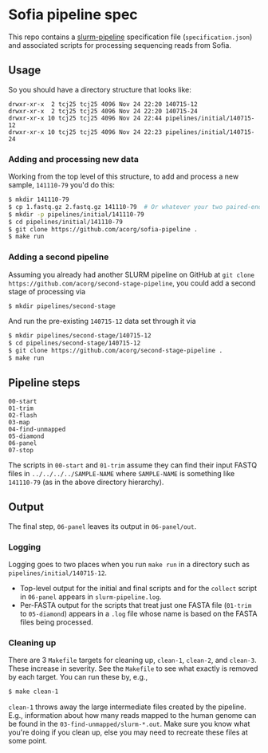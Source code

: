 # Sofia pipeline spec

This repo contains a
[slurm-pipeline](https://github.com/acorg/slurm-pipeline) specification
file (`specification.json`) and associated scripts for processing
sequencing reads from Sofia.

## Usage

So you should have a directory structure that looks like:

    drwxr-xr-x  2 tcj25 tcj25 4096 Nov 24 22:20 140715-12
    drwxr-xr-x  2 tcj25 tcj25 4096 Nov 24 22:20 140715-24
    drwxr-xr-x 10 tcj25 tcj25 4096 Nov 24 22:44 pipelines/initial/140715-12
    drwxr-xr-x 10 tcj25 tcj25 4096 Nov 24 22:23 pipelines/initial/140715-24

### Adding and processing new data

Working from the top level of this structure, to add and process a new
sample, `141110-79` you'd do this:

```sh
$ mkdir 141110-79
$ cp 1.fastq.gz 2.fastq.gz 141110-79  # Or whatever your two paired-end reads are.
$ mkdir -p pipelines/initial/141110-79
$ cd pipelines/initial/141110-79
$ git clone https://github.com/acorg/sofia-pipeline .
$ make run
```

### Adding a second pipeline

Assuming you already had another SLURM pipeline on GitHub at
`git clone https://github.com/acorg/second-stage-pipeline`,
you could add a second stage of processing via

```sh
$ mkdir pipelines/second-stage
```

And run the pre-existing `140715-12` data set through it via

```sh
$ mkdir pipelines/second-stage/140715-12
$ cd pipelines/second-stage/140715-12
$ git clone https://github.com/acorg/second-stage-pipeline .
$ make run
```

## Pipeline steps

    00-start
    01-trim
    02-flash
    03-map
    04-find-unmapped
    05-diamond
    06-panel
    07-stop

The scripts in `00-start` and `01-trim` assume they can find their
input FASTQ files in `../../../../SAMPLE-NAME` where `SAMPLE-NAME` is
something like `141110-79` (as in the above directory hierarchy).

## Output

The final step, `06-panel` leaves its output in `06-panel/out`.

### Logging

Logging goes to two places when you run `make run` in a directory such as
`pipelines/initial/140715-12`. 
* Top-level output for the initial and final scripts and for the `collect`
script in `06-panel` appears in `slurm-pipeline.log`.
* Per-FASTA output for the scripts that treat just one FASTA file
(`01-trim` to `05-diamond`) appears in a `.log` file whose name is
based on the FASTA files being processed.

### Cleaning up

There are 3 `Makefile` targets for cleaning up, `clean-1`, `clean-2`, and
`clean-3`. These increase in severity. See the `Makefile` to see what
exactly is removed by each target. You can run these by, e.g.,

```sh
$ make clean-1
```

`clean-1` throws away the large intermediate files created by the pipeline.
E.g., information about how many reads mapped to the human genome can be
found in the `03-find-unmapped/slurm-*.out`. Make sure you know what you're
doing if you clean up, else you may need to recreate these files at some
point.
